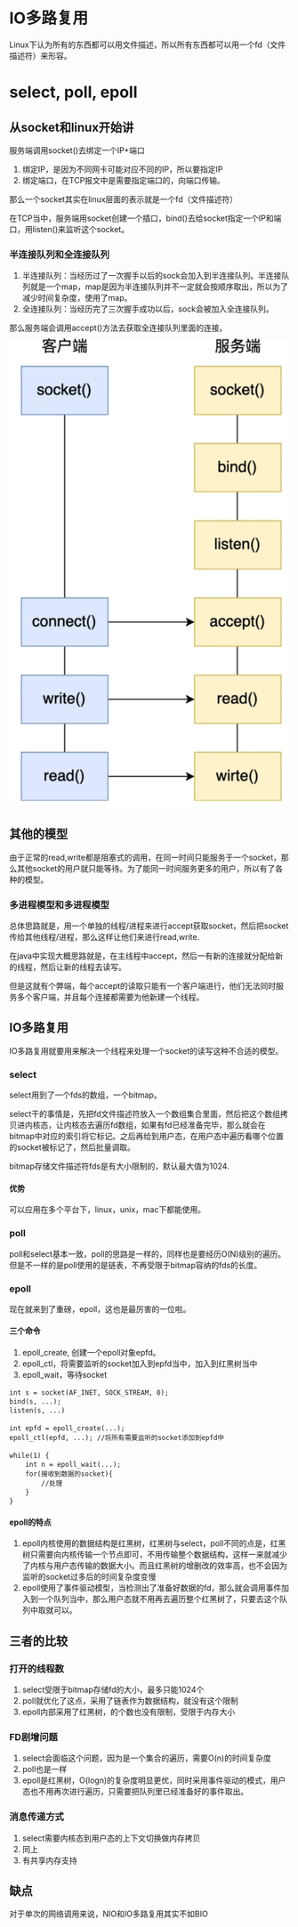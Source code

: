 # IO多路复用

Linux下认为所有的东西都可以用文件描述，所以所有东西都可以用一个fd（文件描述符）来形容。

# select, poll, epoll

## 从socket和linux开始讲
服务端调用socket()去绑定一个IP+端口
1. 绑定IP，是因为不同网卡可能对应不同的IP，所以要指定IP
2. 绑定端口，在TCP报文中是需要指定端口的，向端口传输。

那么一个socket其实在linux层面的表示就是一个fd（文件描述符）

在TCP当中，服务端用socket创建一个插口，bind()去给socket指定一个IP和端口，用listen()来监听这个socket。

### 半连接队列和全连接队列
1. 半连接队列：当经历过了一次握手以后的sock会加入到半连接队列。半连接队列就是一个map，map是因为半连接队列并不一定就会按顺序取出，所以为了减少时间复杂度，使用了map。
2. 全连接队列：当经历完了三次握手成功以后，sock会被加入全连接队列。

那么服务端会调用accept()方法去获取全连接队列里面的连接。
![](./tcp-conn.png)

## 其他的模型
由于正常的read,write都是阻塞式的调用，在同一时间只能服务于一个socket，那么其他socket的用户就只能等待。为了能同一时间服务更多的用户，所以有了各种的模型。
### 多进程模型和多进程模型
总体思路就是，用一个单独的线程/进程来进行accept获取socket，然后把socket传给其他线程/进程，那么这样让他们来进行read,write.

在java中实现大概思路就是，在主线程中accept，然后一有新的连接就分配给新的线程，然后让新的线程去读写。

但是这就有个弊端，每个accept的读取只能有一个客户端进行，他们无法同时服务多个客户端，并且每个连接都需要为他新建一个线程。

## IO多路复用
IO多路复用就要用来解决一个线程来处理一个socket的读写这种不合适的模型。
### select
select用到了一个fds的数组，一个bitmap。

select干的事情是，先把fd文件描述符放入一个数组集合里面，然后把这个数组拷贝进内核态，让内核态去遍历fd数组，如果有fd已经准备完毕，那么就会在bitmap中对应的索引将它标记。之后再给到用户态，在用户态中遍历看哪个位置的socket被标记了，然后批量调取。

bitmap存储文件描述符fds是有大小限制的，默认最大值为1024.

#### 优势
可以应用在多个平台下，linux，unix，mac下都能使用。
### poll
poll和select基本一致，poll的思路是一样的，同样也是要经历O(N)级别的遍历。但是不一样的是poll使用的是链表，不再受限于bitmap容纳的fds的长度。

### epoll
现在就来到了重磅，epoll，这也是最厉害的一位啦。
#### 三个命令
1. epoll_create, 创建一个epoll对象epfd。
2. epoll_ctl，将需要监听的socket加入到epfd当中，加入到红黑树当中
3. epoll_wait，等待socket

```
int s = socket(AF_INET, SOCK_STREAM, 0);
bind(s, ...);
listen(s, ...)

int epfd = epoll_create(...);
epoll_ctl(epfd, ...); //将所有需要监听的socket添加到epfd中

while(1) {
    int n = epoll_wait(...);
    for(接收到数据的socket){
        //处理
    }
}
```

#### epoll的特点
1. epoll内核使用的数据结构是红黑树，红黑树与select，poll不同的点是，红黑树只需要向内核传输一个节点即可，不用传输整个数据结构，这样一来就减少了内核与用户态传输的数据大小。而且红黑树的增删改的效率高，也不会因为监听的socket过多后的时间复杂度变慢
2. epoll使用了事件驱动模型，当检测出了准备好数据的fd，那么就会调用事件加入到一个队列当中，那么用户态就不用再去遍历整个红黑树了，只要去这个队列中取就可以。

## 三者的比较

### 打开的线程数
1. select受限于bitmap存储fd的大小，最多只能1024个
2. poll就优化了这点，采用了链表作为数据结构，就没有这个限制
3. epoll内部采用了红黑树，的个数也没有限制，受限于内存大小
### FD剧增问题
1. select会面临这个问题，因为是一个集合的遍历，需要O(n)的时间复杂度
2. poll也是一样
3. epoll是红黑树，O(logn)的复杂度明显更优，同时采用事件驱动的模式，用户态也不用再次进行遍历，只需要把队列里已经准备好的事件取出。

### 消息传递方式
1. select需要内核态到用户态的上下文切换做内存拷贝
2. 同上
3. 有共享内存支持
## 缺点
对于单次的网络调用来说，NIO和IO多路复用其实不如BIO